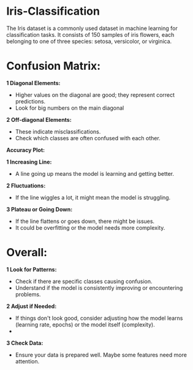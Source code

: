 # Iris-Classification

The Iris dataset is a commonly used dataset in machine learning for classification tasks. It consists of 150 samples of iris flowers, each belonging to one of three species: setosa, versicolor, or virginica.

# Confusion Matrix:
**1 Diagonal Elements:** 

* Higher values on the diagonal are good; they represent correct predictions.
* Look for big numbers on the main diagonal

 **2 Off-diagonal Elements:**

* These indicate misclassifications.
* Check which classes are often confused with each other.
  
 **Accuracy Plot:**
  
 **1 Increasing Line:**

* A line going up means the model is learning and getting better.
  
 **2 Fluctuations:**

* If the line wiggles a lot, it might mean the model is struggling.
  
**3 Plateau or Going Down:**

* If the line flattens or goes down, there might be issues.
* It could be overfitting or the model needs more complexity.
  
# Overall:

 **1 Look for Patterns:**

* Check if there are specific classes causing confusion.
* Understand if the model is consistently improving or encountering problems.
  
 **2 Adjust if Needed:**

* If things don't look good, consider adjusting how the model learns (learning rate, epochs) or the model itself (complexity).
* 
 **3 Check Data:**

* Ensure your data is prepared well. Maybe some features need more attention.
